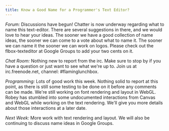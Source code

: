 ```yaml
---
title: Know a Good Name for a Programmer's Text Editor?
---
```


*Forum:*  Discussions have begun! Chatter is now underway regarding what to name this text-editor.  There are several suggestions in there, and we would love to hear your ideas.  The sooner we have a good collection of name ideas, the sooner we can come to a vote about what to name it.  The sooner we can name it the sooner we can work on logos.  Please check out the flbox-texteditor at Google Groups to add your two cents on it.
 
*Chat Room:* Nothing new to report from the irc.  Make sure to stop by if you have a question or just want to see what we're up to.  Join us at irc.freenode.net, channel: #flaminglunchbox.

*Programming:* Lots of good work this week.  Nothing solid to report at this point, as there is still some testing to be done on it before any comments can be made.  We're still working on font rendering and layout in WebGL.  Robey has stumbled into some undocumented interactions from Canvas and WebGL while working on the text rendering.  We'll give you more details about those interactions at a later date.  

*Next Week:* More work with text rendering and layout.  We will also be continuing to discuss name ideas in Google Groups.

